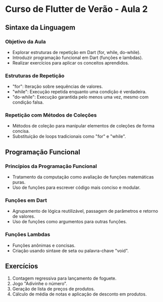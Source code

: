# Curso de Flutter de Verão - Aula 2

## Sintaxe da Linguagem

### Objetivo da Aula
- Explorar estruturas de repetição em Dart (for, while, do-while).
- Introduzir programação funcional em Dart (funções e lambdas).
- Realizar exercícios para aplicar os conceitos aprendidos.

### Estruturas de Repetição
- "for": Iteração sobre sequências de valores.
- "while": Execução repetida enquanto uma condição é verdadeira.
- "do-while": Execução garantida pelo menos uma vez, mesmo com condição falsa.

### Repetição com Métodos de Coleções
- Métodos de coleção para manipular elementos de coleções de forma concisa.
- Substituição de loops tradicionais como "for" e "while".

## Programação Funcional

### Princípios da Programação Funcional
- Tratamento da computação como avaliação de funções matemáticas puras.
- Uso de funções para escrever código mais conciso e modular.

### Funções em Dart
- Agrupamento de lógica reutilizável, passagem de parâmetros e retorno de valores.
- Uso de funções como argumentos para outras funções.

### Funções Lambdas
- Funções anônimas e concisas.
- Criação usando sintaxe de seta ou palavra-chave "void".

## Exercícios
1. Contagem regressiva para lançamento de foguete.
2. Jogo "Adivinhe o número".
3. Geração de lista de preços de produtos.
4. Cálculo de média de notas e aplicação de desconto em produtos.


